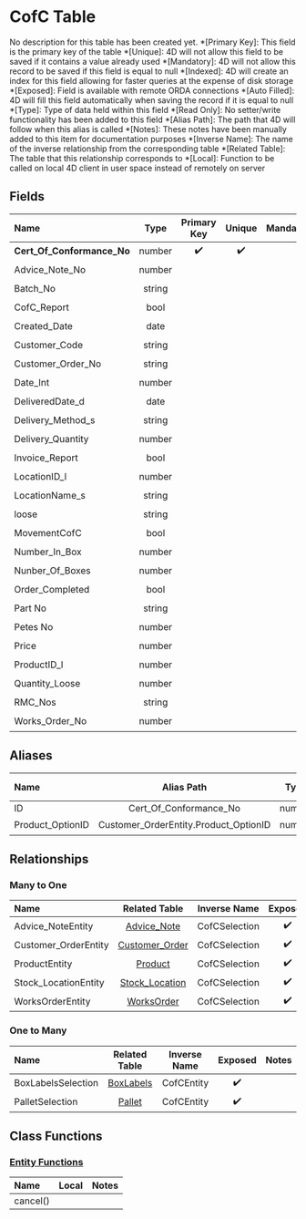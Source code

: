 ﻿# CofC Table
No description for this table has been created yet.
*[Primary Key]: This field is the primary key of the table
*[Unique]: 4D will not allow this field to be saved if it contains a value already used
*[Mandatory]: 4D will not allow this record to be saved if this field is equal to null
*[Indexed]: 4D will create an index for this field allowing for faster queries at the expense of disk storage
*[Exposed]: Field is available with remote ORDA connections
*[Auto Filled]: 4D will fill this field automatically when saving the record if it is equal to null
*[Type]: Type of data held within this field
*[Read Only]: No setter/write functionality has been added to this field
*[Alias Path]: The path that 4D will follow when this alias is called
*[Notes]: These notes have been manually added to this item for documentation purposes
*[Inverse Name]: The name of the inverse relationship from the corresponding table
*[Related Table]: The table that this relationship corresponds to
*[Local]: Function to be called on local 4D client in user space instead of remotely on server
## Fields

|Name|Type|Primary Key|Unique|Mandatory|Indexed|Exposed|Auto Filled|Notes|
|:---|:---:|:---:|:---:|:---:|:---:|:---:|:---:|:---:|
|**Cert_Of_Conformance_No**|number|✔️|✔️||✔️|✔️|✔️||
|Advice_Note_No|number||||✔️|✔️|||
|Batch_No|string|||||✔️|||
|CofC_Report|bool||||✔️|✔️|||
|Created_Date|date|||||✔️|||
|Customer_Code|string||||✔️|✔️|||
|Customer_Order_No|string|||||✔️|||
|Date_Int|number||||✔️|✔️|||
|DeliveredDate_d|date|||||✔️|||
|Delivery_Method_s|string|||||✔️|||
|Delivery_Quantity|number|||||✔️|||
|Invoice_Report|bool||||✔️|✔️|||
|LocationID_l|number|||||✔️|||
|LocationName_s|string|||||✔️|||
|loose|string|||||✔️|||
|MovementCofC|bool||||✔️|✔️|||
|Number_In_Box|number|||||✔️|||
|Nunber_Of_Boxes|number|||||✔️|||
|Order_Completed|bool|||||✔️|||
|Part No|string||||✔️|✔️|||
|Petes No|number||||✔️|✔️|||
|Price|number|||||✔️|||
|ProductID_l|number||||✔️|✔️|||
|Quantity_Loose|number|||||✔️|||
|RMC_Nos|string|||||✔️|||
|Works_Order_No|number||||✔️|✔️|||
## Aliases

|Name|Alias Path|Type|Read Only|Notes|
|:---|:---:|:---:|:---:|:---:|
|ID|Cert_Of_Conformance_No|number|||
|Product_OptionID|Customer_OrderEntity.Product_OptionID|number|✔️||
## Relationships
### Many to One

|Name|Related Table|Inverse Name|Exposed|Notes|
|:---|:---:|:---:|:---:|:---:|
|Advice_NoteEntity|[Advice_Note](Advice_Note.md)|CofCSelection|✔️||
|Customer_OrderEntity|[Customer_Order](Customer_Order.md)|CofCSelection|✔️||
|ProductEntity|[Product](Product.md)|CofCSelection|✔️||
|Stock_LocationEntity|[Stock_Location](Stock_Location.md)|CofCSelection|✔️||
|WorksOrderEntity|[WorksOrder](WorksOrder.md)|CofCSelection|✔️||
### One to Many

|Name|Related Table|Inverse Name|Exposed|Notes|
|:---|:---:|:---:|:---:|:---:|
|BoxLabelsSelection|[BoxLabels](BoxLabels.md)|CofCEntity|✔️||
|PalletSelection|[Pallet](Pallet.md)|CofCEntity|✔️||
## Class Functions
### [Entity Functions](https://github.com/synthotec/SynthoTec-4D/blob/main/Project/Sources/Classes/CofCEntity.4dm)

|Name|Local|Notes|
|:---|:---:|:---:|
|cancel()|||